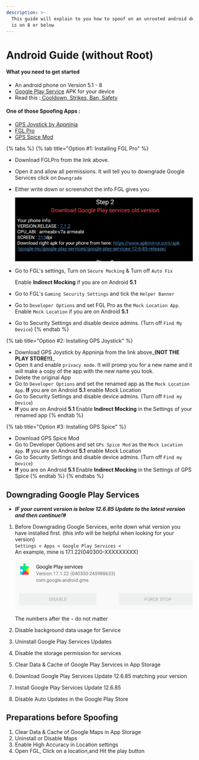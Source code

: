 ```yaml
---
description: >-
  This guide will explain to you how to spoof on an unrooted android device that
  is on 8 or below
---
```


# Android Guide \(without Root\)

#### What you need to get started

* An android phone on Version 5.1 - 8
* [Google Play Service](https://www.apkmirror.com/apk/google-inc/google-play-services/google-play-services-12-6-85-release/) APK for your device
* Read this :[ Cooldown, Strikes, Ban, Safety](../links-faqs-error/cooldown-strikes-ban-safety.md)

#### One of those Spoofing Apps :

* [GPS Joystick by Appninja](http://gpsjoystick.theappninjas.com/faq/)
* [FGL Pro](https://drive.google.com/file/d/18oZ1ECJe4F_w8J3EkeaR3v9FMPnLv_Q-/view)
* [GPS Spice Mod](https://drive.google.com/file/d/1DVyQkLqkd9Oe-mKRJvz7SDBaC-E6FRJI/view)

{% tabs %}
{% tab title="Option \#1: Installing FGL Pro" %}
* Download FGLPro from the link above.
* Open it and allow all permissions. It will tell you to downgrade Google Services click on `Downgrade`
* Either write down or screenshot the info FGL gives you

  ![](../.gitbook/assets/image.png)

* Go to FGL's settings, Turn on `Secure Mocking` & Turn off `Auto Fix`

   Enable **Indirect Mocking** if you are on Android **5.1**

* Go to FGL's `Gaming Security Settings` and tick the `Helper Banner`
* Go to `Developer Options` and set FGL Pro as the `Mock Location App`.  Enable `Mock Location` if you are on Android **5.1**
* Go to Security Settings and disable device admins. \(Turn off `Find My Device`\)
{% endtab %}

{% tab title="Option \#2: Installing GPS Joystick" %}
* Download GPS Joystick by Appninja from the link above_**\(NOT THE PLAY STORE!!\)**_
* Open it and enable `privacy mode`. It will promp you for a new name and it will make a copy of the app with the new name you took.
* Delete the original App
* Go to `Developer Options` and set the renamed app as the `Mock Location App`. **If** you are on Android **5.1** enable Mock Location
* Go to Security Settings and disable device admins. \(Turn off `Find my Device`\)
*  **If** you are on Android **5.1** Enable **Indirect Mocking** in the Settings of your renamed app 
{% endtab %}

{% tab title="Option \#3: Installing GPS Spice" %}
* Download GPS Spice Mod
* Go to Developer Options and set `GPs Spice Mod` as the `Mock Location App`. **If** you are on Android **5.1** enable Mock Location
* Go to Security Settings and disable device admins. \(Turn off `Find my Device`\)
* **If** you are on Android **5.1** Enable **Indirect Mocking** in the Settings of GPS Spice
{% endtab %}
{% endtabs %}

## Downgrading Google Play Services

* _**IF your current version is below 12.6.85 Update to the latest version and then continue!\#**_

1. Before Downgrading Google Services, write down what version you have installed first. \(this info will be helpful when looking for your version\)  
   `Settings < Apps < Google Play Services <`   
   An example, mine is 17.1.22\(040300-XXXXXXXXX\)

   ![](../.gitbook/assets/image%20%281%29.png)

   The numbers after the **`-`** do not matter

2. Disable background data usage for Service
3. Uninstall Google Play Services Updates
4. Disable the storage permission for services
5. Clear Data & Cache of Google Play Services in App Storage
6. Download Google Play Services Update 12.6.85 matching your version
7. Install Google Play Services Update 12.6.85
8. Disable Auto Updates in the Google Play Store

## Preparations before Spoofing



1. Clear Data & Cache of Google Maps in App Storage
2. Uninstall or Disable Maps
3. Enable High Accuracy in Location settings
4. Open FGL, Click on a location,and Hit the play button





